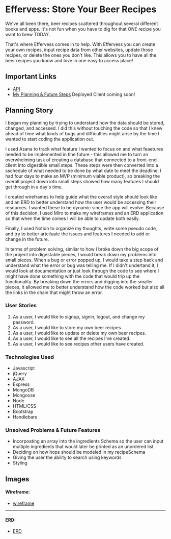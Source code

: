 # Effervess: Store Your Beer Recipes

We've all been there, beer recipes scattered throughout several different books and apps. It's not fun when you have to dig for that ONE recipe you want to brew TODAY.

That's where Effervess comes in to help. With Effervess you can create your own recipes, input recipe data from other websites, update those recipes, or delete the ones you don't like. This allows you to have all the beer recipes you know and love in one easy to access place!


## Important Links

- [API](https://github.com/rainswerld/effervess-api)
- [My Planning & Future Steps](https://www.notion.so/Effervess-52b266de796e4fa69b9faba38bed935b)
Deployed Client coming soon!

## Planning Story

I began my planning by trying to understand how the data should be stored, changed, and accessed. I did this without touching the code so that I knew ahead of time what kinds of bugs and difficulties might arise by the time I wanted to start coding the application out.

I used Asana to track what feature I wanted to focus on and what feaetures needed to be implemented in tihe future - this allowed me to turn an overwhelming task of creating a database that connected to a front-end client into digestible small steps. These steps were then converted into a sschedule of what needed to be done by what date to meet the deadline. I had four days to make an MVP (minimum viable product), so breaking the overall project down into small steps showed how many features I should get through in a day's time.

I created wireframes to help guide what the overall style should look like and an ERD to better understand how the user would be accessing their resources. I wanted these to be dynamic since the app will evolve. Because of this decision, I used Miro to make my wireframes and an ERD application so that when the time comes I will be able to update both easily.

Finally, I used Notion to organize my thoughts, write some pseudo code, and try to better artciluate the issues and features I needed to add or change in the future.

In terms of problem solving, similar to how I broke down the big scope of the project into digestable pieces, I would break down my problems into small pieces. When a bug or error popped up, I would take a step back and understand what the error or bug was telling me. If I didn't undertand it, I would look at documentation or just look through the code to see where I might have done something with the code that would trip up the functionality. By breaking down the errors and digging into the smaller pieces, it allowed me to better understand how the code worked but also all the links in the chain that might throw an error. 

### User Stories

1. As a user, I would like to signup, signin, logout, and change my password.
2. As a user, I would like to store my own beer recipes.
3. As a user, I would like to update or delete my own beer recipes.
4. As a user, I would like to see all the recipes I've created.
5. As a user, I would like to see recipes other users have created.

### Technologies Used

- Javascript
- jQuery
- AJAX
- Express
- MongoDB
- Mongoose
- Node
- HTML/CSS
- Bootstrap
- Handlebars

### Unsolved Problems & Future Features

- Incorpoating an array into the ingredients Schema so the user can input multiple ingredients that would later be printed as an unordered list
- Deciding on how hops should be modeled in my recipeSchema
- Giving the user the ability to search using keywords
- Styling

## Images

#### Wireframe:
- [wireframe](https://miro.com/app/board/o9J_koeZQ-U=/)

---

#### ERD:
- [ERD](https://imgur.com/gallery/6aFLR5v)
